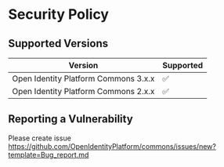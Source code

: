# Security Policy

## Supported Versions

| Version                              | Supported                                    |
|--------------------------------------| -------------------------------------------- |
| Open Identity Platform Commons 3.x.x | :white_check_mark:                           |
| Open Identity Platform Commons 2.x.x | :white_check_mark:                           |

## Reporting a Vulnerability

Please create issue  https://github.com/OpenIdentityPlatform/commons/issues/new?template=Bug_report.md
